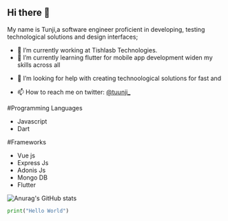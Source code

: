 <!-- <div align="center"> 
  <h>1 Hi there 👋</h1>
  <img src "https://github-readme-stats.vercel.app/api?username=orayodeji&show_icons=true&theme=radical"/>
</div> -->
## Hi there 👋
My name is Tunji,a software engineer proficient in developing, testing technological solutions and design interfaces;


- 🔭 I’m currently working at Tishlasb Technologies.
- 🌱 I’m currently learning flutter for mobile app development widen my skills across all 
<!-- - 👯 I’m looking to collaborate on ... -->
- 🤔 I’m looking for help with creating technoological solutions for fast and 
<!-- - 💬 Ask me about ... -->
- 📫 How to reach me on twitter: [@tuunji_](https://twitter.com/tuunji_ "dev")
<!-- - 😄 Pronouns: ... -->
<!-- - ⚡ Fun fact: ... -->

#Programming Languages
- Javascript
- Dart

#Frameworks
- Vue js
- Express Js
- Adonis Js
- Mongo DB
- Flutter



<!-- [![Anurag's GitHub stats](https://github-readme-stats.vercel.app/api?username=orayodeji)](https://github.com/anuraghazra/github-readme-stats) -->
![Anurag's GitHub stats](https://github-readme-stats.vercel.app/api?username=orayodeji&hide=contribs,prs)
<!-- ![Anurag's GitHub stats](https://github-readme-stats.vercel.app/api?username=orayodeji&show_icons=true) -->
<!-- # Hi there 👋

## About Me
- My favourite language is Javascript

*Italicized*
<br />
**Bold**
<br />
***Bold And Italicized***
<br />
`code block`
<br />
My favorite search engine is [Duck Duck Go](https://duckduckgo.com "The best search engine for privacy").
 -->

```py
print("Hello World")
```

<!--
**orayodeji/orayodeji** is a ✨ _special_ ✨ repository because its `README.md` (this file) appears on your GitHub profile.

Here are some ideas to get you started:

- 🔭 I’m currently working on ...
- 🌱 I’m currently learning ...
- 👯 I’m looking to collaborate on ...
- 🤔 I’m looking for help with ...
- 💬 Ask me about ...
- 📫 How to reach me: ...
- 😄 Pronouns: ...
- ⚡ Fun fact: ...
-->
